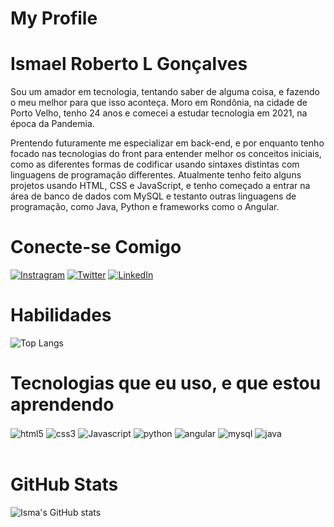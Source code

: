 # My Profile

# Ismael Roberto L Gonçalves

Sou um amador em tecnologia, tentando saber de alguma coisa, e fazendo o meu melhor para que isso aconteça. Moro em Rondônia, na cidade de Porto Velho, tenho 24 anos e comecei a estudar tecnologia em 2021, na época da Pandemia.

Prentendo futuramente me especializar em back-end, e por enquanto tenho focado nas tecnologias do front para entender melhor os conceitos iniciais, como as diferentes formas de codificar usando sintaxes distintas com linguagens de programação differentes. Atualmente tenho feito alguns projetos usando HTML, CSS e JavaScript, e tenho começado a entrar na área de banco de dados com MySQL e testanto outras linguagens de programação, como Java, Python e frameworks como o Angular.

# Conecte-se Comigo

[![Instragram](https://img.shields.io/badge/Instagram-E4405F?style=for-the-badge&logo=instagram&logoColor=white)](https://www.instagram.com/ismagold67/)
[![Twitter](https://img.shields.io/badge/Twitter-1DA1F2?style=for-the-badge&logo=twitter&logoColor=white)](https://twitter.com/ismelbateraa2)
[![LinkedIn](https://img.shields.io/badge/LinkedIn-0077B5?style=for-the-badge&logo=linkedin&logoColor=white)](https://www.linkedin.com/in/ismael-roberto-586361212/)

# Habilidades

![Top Langs](https://github-readme-stats.vercel.app/api/top-langs/?username=Ismagold67&layout=compact)

# Tecnologias que eu uso, e que estou aprendendo

<div style="display: inline_block">
    <img align="center" alt="html5" src="https://img.shields.io/badge/HTML5-E34F26?style=for-the-badge&logo=html5&logoColor=white">
    <img align="center" alt="css3" src="https://img.shields.io/badge/CSS3-1572B6?style=for-the-badge&logo=css3&logoColor=white">
    <img align="center" alt="Javascript" src="https://img.shields.io/badge/JavaScript-F7DF1E?style=for-the-badge&logo=javascript&logoColor=black">
    <img align="center" alt="python" src="https://img.shields.io/badge/Python-3776AB?style=for-the-badge&logo=python&logoColor=white">
    <img align="center" alt="angular" src="https://img.shields.io/badge/Angular-DD0031?style=for-the-badge&logo=angular&logoColor=white">
    <img align="center" alt="mysql" src="https://img.shields.io/badge/MySQL-00000F?style=for-the-badge&logo=mysql&logoColor=white">
    <img align="center" alt="java" src="https://img.shields.io/badge/Java-00000F?style=for-the-badge&logo=java&logoColor=white">
</div>
<br/>

# GitHub Stats

![Isma's GitHub stats](https://github-readme-stats.vercel.app/api?username=Ismagold67&show_icons=true&theme=dracula)
